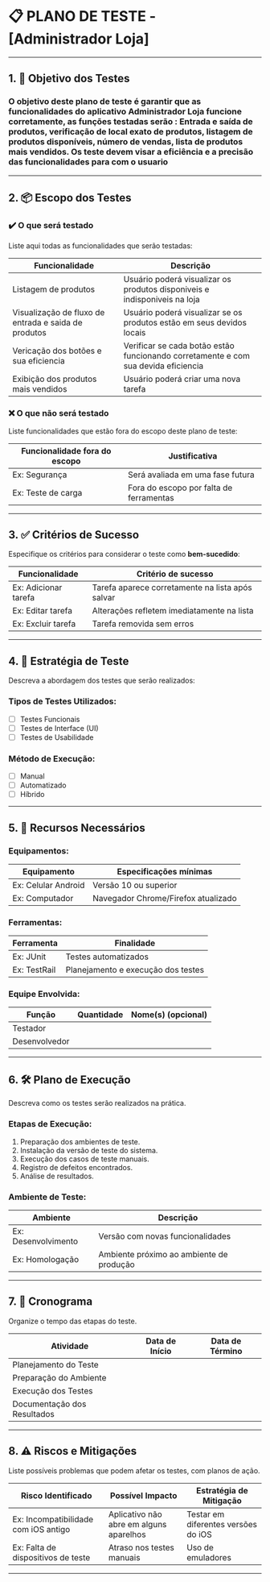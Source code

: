 # 📋 PLANO DE TESTE - [Administrador Loja]

---

## 1. 🎯 Objetivo dos Testes

### O objetivo deste plano de teste é garantir que as funcionalidades do aplicativo Administrador Loja funcione corretamente, as funções testadas serão : Entrada e saída de produtos, verificação de local exato de produtos, listagem de produtos disponíveis, número de vendas, lista de produtos mais vendidos. Os teste devem visar a eficiência e a precisão das funcionalidades para com o usuario 
---

## 2. 📦 Escopo dos Testes

### ✔️ O que será testado

Liste aqui todas as funcionalidades que serão testadas:

| Funcionalidade               | Descrição                                        |
|-----------------------------|--------------------------------------------------|
| Listagem de produtos        | Usuário poderá visualizar os produtos disponiveis e indisponiveis na loja             |
| Visualização de fluxo de entrada e saida de produtos           | Usuário poderá visualizar se os produtos estão em seus devidos locais        |
|Vericação dos botões e sua eficiencia    | Verificar se cada botão estão funcionando corretamente e com sua devida eficiencia  |
| Exibição dos produtos mais vendidos        | Usuário poderá criar uma nova tarefa             |

### ❌ O que **não** será testado

Liste funcionalidades que estão fora do escopo deste plano de teste:

| Funcionalidade fora do escopo  | Justificativa                            |
|-------------------------------|-------------------------------------------|
| Ex: Segurança                  | Será avaliada em uma fase futura          |
| Ex: Teste de carga             | Fora do escopo por falta de ferramentas   |

---

## 3. ✅ Critérios de Sucesso

Especifique os critérios para considerar o teste como **bem-sucedido**:

| Funcionalidade           | Critério de sucesso                                 |
|--------------------------|-----------------------------------------------------|
| Ex: Adicionar tarefa     | Tarefa aparece corretamente na lista após salvar    |
| Ex: Editar tarefa        | Alterações refletem imediatamente na lista          |
| Ex: Excluir tarefa       | Tarefa removida sem erros                           |

---

## 4. 🧪 Estratégia de Teste

Descreva a abordagem dos testes que serão realizados:

### Tipos de Testes Utilizados:

- [ ] Testes Funcionais
- [ ] Testes de Interface (UI)
- [ ] Testes de Usabilidade

### Método de Execução:

- [ ] Manual
- [ ] Automatizado
- [ ] Híbrido

---

## 5. 🧰 Recursos Necessários

### Equipamentos:

| Equipamento        | Especificações mínimas                     |
|--------------------|--------------------------------------------|
| Ex: Celular Android| Versão 10 ou superior                      |
| Ex: Computador     | Navegador Chrome/Firefox atualizado       |

### Ferramentas:

| Ferramenta             | Finalidade                             |
|------------------------|----------------------------------------|
| Ex: JUnit              | Testes automatizados                   |
| Ex: TestRail           | Planejamento e execução dos testes     |

### Equipe Envolvida:

| Função                 | Quantidade | Nome(s) (opcional)       |
|------------------------|------------|--------------------------|
| Testador               |            |                          |
| Desenvolvedor          |            |                          |


---

## 6. 🛠️ Plano de Execução

Descreva como os testes serão realizados na prática.

### Etapas de Execução:

1. Preparação dos ambientes de teste.
2. Instalação da versão de teste do sistema.
3. Execução dos casos de teste manuais.
4. Registro de defeitos encontrados.
5. Análise de resultados.

### Ambiente de Teste:

| Ambiente               | Descrição                                     |
|------------------------|-----------------------------------------------|
| Ex: Desenvolvimento    | Versão com novas funcionalidades              |
| Ex: Homologação        | Ambiente próximo ao ambiente de produção      |

---

## 7. 📆 Cronograma

Organize o tempo das etapas do teste.

| Atividade                  | Data de Início | Data de Término |
|---------------------------|----------------|-----------------|
| Planejamento do Teste     |                |                 |
| Preparação do Ambiente    |                |                 |
| Execução dos Testes       |                |                 |
| Documentação dos Resultados|               |                 |

---

## 8. ⚠️ Riscos e Mitigações

Liste possíveis problemas que podem afetar os testes, com planos de ação.

| Risco Identificado                      | Possível Impacto                   | Estratégia de Mitigação                     |
|----------------------------------------|-----------------------------------|---------------------------------------------|
| Ex: Incompatibilidade com iOS antigo   | Aplicativo não abre em alguns aparelhos | Testar em diferentes versões do iOS      |
| Ex: Falta de dispositivos de teste     | Atraso nos testes manuais         | Uso de emuladores                           |

---
